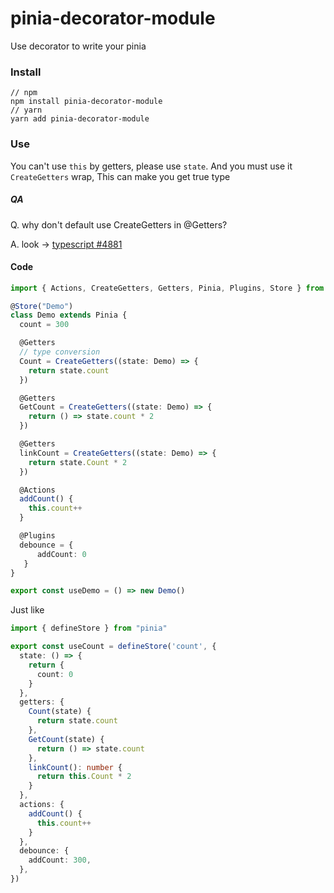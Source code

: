 # pinia-decorator-module

Use decorator to write your pinia

### Install

```
// npm
npm install pinia-decorator-module
// yarn
yarn add pinia-decorator-module
```

### Use

You can't use `this` by getters, please use `state`. And you must use it `CreateGetters` wrap, This can make you get true type

##### QA
Q. why don't default use CreateGetters in @Getters?

A. look -> [typescript #4881](https://github.com/microsoft/TypeScript/issues/4881)

#### Code
```typescript
import { Actions, CreateGetters, Getters, Pinia, Plugins, Store } from "pinia-decorator-module"

@Store("Demo")
class Demo extends Pinia {
  count = 300

  @Getters
  // type conversion
  Count = CreateGetters((state: Demo) => {
    return state.count
  })

  @Getters
  GetCount = CreateGetters((state: Demo) => {
    return () => state.count * 2
  })

  @Getters
  linkCount = CreateGetters((state: Demo) => {
    return state.Count * 2
  })

  @Actions
  addCount() {
    this.count++
  }

  @Plugins
  debounce = {
      addCount: 0
   }
}

export const useDemo = () => new Demo()
```

Just like

```typescript
import { defineStore } from "pinia"

export const useCount = defineStore('count', {
  state: () => {
    return {
      count: 0
    }
  },
  getters: {
    Count(state) {
      return state.count
    },
    GetCount(state) {
      return () => state.count
    },
    linkCount(): number {
      return this.Count * 2
    }
  },
  actions: {
    addCount() {
      this.count++
    }
  },
  debounce: {
    addCount: 300,
  },
})
```

